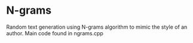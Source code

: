 # N-grams
Random text generation using N-grams algorithm to mimic the style of an author. Main code found in ngrams.cpp
